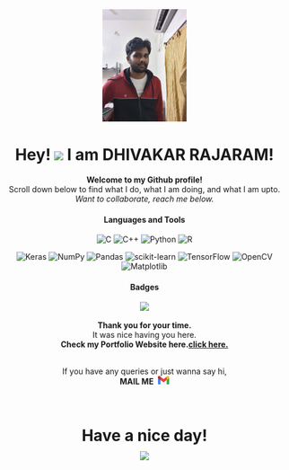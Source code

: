 <div align="center"><img src="./20211022_220715.jpg" style="height: 200px;"></div>
<h1 align="center">Hey! <img src="https://media.giphy.com/media/hvRJCLFzcasrR4ia7z/giphy.gif" width="40px"> I am DHIVAKAR RAJARAM!</h1>
<div align="center">
<b>
Welcome to my Github profile!</b> <br>
Scroll down below to find what I do, what I am doing, and what I am upto.<br>   
<i>Want to collaborate, reach me below.</i>
</p>

<div align="center">
  
  
  <h4>Languages and Tools</h4>     

![C](https://img.shields.io/badge/c-%2300599C.svg?style=for-the-badge&logo=c&logoColor=white&style=plastic) ![C++](https://img.shields.io/badge/c++-%2300599C.svg?style=for-the-badge&logo=c%2B%2B&logoColor=white&style=plastic) ![Python](https://img.shields.io/badge/python-3670A0?style=for-the-badge&logo=python&logoColor=ffdd54&style=plastic) ![R](https://img.shields.io/badge/-R-blue) 

![Keras](https://img.shields.io/badge/Keras-%23D00000.svg?style=for-the-badge&logo=Keras&logoColor=white&style=plastic)  ![NumPy](https://img.shields.io/badge/numpy-%23013243.svg?style=for-the-badge&logo=numpy&logoColor=white&style=plastic)  ![Pandas](https://img.shields.io/badge/pandas-%23150458.svg?style=for-the-badge&logo=pandas&logoColor=white&style=plastic)  ![scikit-learn](https://img.shields.io/badge/scikit--learn-%23F7931E.svg?style=for-the-badge&logo=scikit-learn&logoColor=white&style=plastic)  ![TensorFlow](https://img.shields.io/badge/TensorFlow-%23FF6F00.svg?style=for-the-badge&logo=TensorFlow&logoColor=white&style=plastic) ![OpenCV](https://img.shields.io/badge/opencv-%23white.svg?style=for-the-badge&logo=opencv&logoColor=white&style=plastic) ![Matplotlib](https://img.shields.io/badge/-Matplotlib-yellow)

<h4>Badges</h4>     
  <img src="https://media.giphy.com/media/hvRJCLFzcasrR4ia7z/giphy.gif" width="40px">
  
<br>
  <p><b>Thank you for your time.</b><br>
    It was nice having you here.<br>
    <b>Check my Portfolio Website here.</b><a href="https://dhivakar.tech/"><b>click here.</b></a></p><br>
If you have any queries or just wanna say hi, <br><b>MAIL ME</b>&nbsp;
  <a href="mailto:dhivakar1010@gmail.com">
      <img width="20px" src="/assests/gmail.svg" />
  </a></p>
</div>
</br>
<h1 align="center">Have a nice day! <br><img src="https://media.giphy.com/media/hvRJCLFzcasrR4ia7z/giphy.gif" width="100px"></h1>
